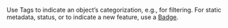Use Tags to indicate an object’s categorization, e.g., for filtering. For static metadata, status, or to indicate a new feature, use a [Badge](/components/badge).
